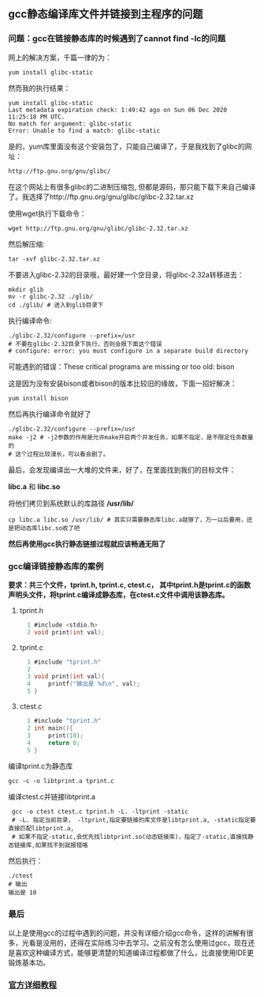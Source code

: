 ## gcc静态编译库文件并链接到主程序的问题



### 问题：gcc在链接静态库的时候遇到了cannot find -lc的问题

网上的解决方案，千篇一律的为： 

```shell
yum install glibc-static
```

然而我的执行结果：

```shell
yum install glibc-static
Last metadata expiration check: 1:49:42 ago on Sun 06 Dec 2020 11:25:18 PM UTC.
No match for argument: glibc-static
Error: Unable to find a match: glibc-static
```

是的，yum库里面没有这个安装包了，只能自己编译了，于是我找到了glibc的网址：

```shell
http://ftp.gnu.org/gnu/glibc/
```

在这个网站上有很多glibc的二进制压缩包, 但都是源码，那只能下载下来自己编译了。我选择了http://ftp.gnu.org/gnu/glibc/glibc-2.32.tar.xz

使用wget执行下载命令：

```shell
wget http://ftp.gnu.org/gnu/glibc/glibc-2.32.tar.xz
```

然后解压缩:

```shell
tar -xvf glibc-2.32.tar.xz
```

不要进入glibc-2.32的目录哦，最好建一个空目录，将glibc-2.32a转移进去：

```shell
mkdir glib
mv -r glibc-2.32 ./glib/
cd ./glib/ # 进入到glib目录下
```

执行编译命令:

```shell
./glibc-2.32/configure --prefix=/usr 
# 不要在glibc-2.32目录下执行，否则会报下面这个错误
# configure: error: you must configure in a separate build directory
```

可能遇到的错误：These critical programs are missing or too old: bison

这是因为没有安装bison或者bison的版本比较旧的缘故，下面一招好解决：

```shell
yum install bison
```

然后再执行编译命令就好了

```shell
./glibc-2.32/configure --prefix=/usr 
make -j2 # -j2参数的作用是允许make开启两个并发任务，如果不指定，是不限定任务数量的
# 这个过程比较漫长，可以看会剧了。
```

最后，会发现编译出一大堆的文件来，好了，在里面找到我们的目标文件：

**libc.a** 和 **libc.so** 

将他们拷贝到系统默认的库路径 **/usr/lib/**

```shell
cp libc.a libc.so /usr/lib/ # 其实只需要静态库libc.a就够了，万一以后要用，还是把动态库libc.so收了吧
```

**然后再使用gcc执行静态链接过程就应该畅通无阻了**



### gcc编译链接静态库的案例

**要求：共三个文件，tprint.h, tprint.c, ctest.c， 其中tprint.h是tprint.c的函数声明头文件，将tprint.c编译成静态库，在ctest.c文件中调用该静态库。**

1. tprint.h

   ```c
     1 #include <stdio.h>                                                                                                                                                                                 
     2 void print(int val);
   ```

2. tprint.c

   ```c
     1 #include "tprint.h"
     2 
     3 void print(int val){
     4     printf("输出是 %d\n", val);                                                                                                                                                                    
     5 }
   ```

3. ctest.c

   ```c
     1 #include "tprint.h"                                                                                                                                                                                
     2 int main(){
     3     print(10);
     4     return 0;
     5 }
   ```

   

编译tprint.c为静态库

```shell
gcc -c -o libtprint.a tprint.c
```

编译ctest.c并链接libtprint.a

```shell
 gcc -o ctest ctest.c tprint.h -L. -ltprint -static
 # -L. 指定当前目录， -ltprint,指定要链接的库文件是libtprint.a, -static指定要直接匹配libtprint.a,
 # 如果不指定-static,会优先找libtprint.so(动态链接库)，指定了-static,直接找静态链接库,如果找不到就报错咯
```

然后执行：

```shell
./ctest
# 输出
输出是 10
```



### 最后

以上是使用gcc的过程中遇到的问题，并没有详细介绍gcc命令，这样的讲解有很多，光看是没用的，还得在实际练习中去学习。之前没有怎么使用过gcc，现在还是喜欢这种编译方式，能够更清楚的知道编译过程都做了什么，比直接使用IDE更锻炼基本功。

### [官方详细教程](http://c.biancheng.net/view/8020.html)